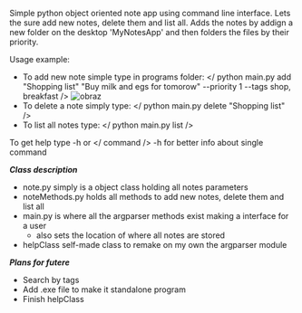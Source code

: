 Simple python object oriented note app using command line interface. Lets the sure add new notes, delete them and list all. 
Adds the notes by addign a new folder on the desktop 'MyNotesApp' and then folders the files by their priority.

Usage example:
- To add new note simple type in programs folder:
  </ python main.py add "Shopping list" "Buy milk and egs for tomorow" --priority 1 --tags shop, breakfast />
  ![obraz](https://github.com/user-attachments/assets/fa473342-d3fe-4f3d-8019-341866e1a5c0)
- To delete a note simply type:
  </ python main.py delete "Shopping list" />
- To list all notes type:
  </ python main.py list />

To get help type -h or </ command /> -h for better info about single command

***Class description***
- note.py simply is a object class holding all notes parameters
- noteMethods.py holds all methods to add new notes, delete them and list all
- main.py is where all the argparser methods exist making a interface for a user 
  - also sets the location of where all notes are stored
- helpClass self-made class to remake on my own the argparser module

***Plans for futere***
- Search by tags
- Add .exe file to make it standalone program
- Finish helpClass 

